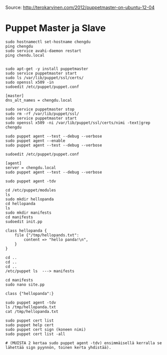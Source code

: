 Source: http://terokarvinen.com/2012/puppetmaster-on-ubuntu-12-04

# Puppet Master ja Slave

	sudo hostnamectl set-hostname chengdu
	ping chengdu
	sudo service avahi-daemon restart
	ping chendu.local


	sudo apt-get -y install puppetmaster
	sudo service puppetmaster start
	sudo ls /var/lib/puppet/ssl/certs/
	sudo openssl x509 -in
	sudoedit /etc/puppet/puppet.conf

	[master]
	dns_alt_names = chengdu.local

	sudo service puppetmaster stop
	sudo rm -rf /var/lib/puppet/ssl/
	sudo service puppetmaster start
	sudo openssl x509 -ni /var/lib/puppet/ssl/certs/nimi -text|grep chengdu

	sudo puppet agent --test --debug --verbose
	sudo puppet agent --enable
	sudo puppet agent --test --debug --verbose

	sudoedit /etc/puppet/puppet.conf

	[agent]
	server = chengdu.local
	sudo puppet agent --test --debug --verbose

	sudo puppet agent -tdv

	cd /etc/puppet/modules
	ls
	sudo mkdir hellopanda
	cd hellopanda
	ls
	sudo mkdir manifests
	cd manifests
	sudoedit init.pp

	class hellopanda {
		file {"/tmp/hellopands.txt":
			content => "hello panda!\n",
		}	
	}

	cd ..
	cd ..
	cd ..
	/etc/puppet ls  ---> manifests

	cd manifests
	sudo nano site.pp

	class {"hellopanda":}

	sudo puppet agent -tdv
	ls /tmp/hellopanda.txt
	cat /tmp/hellopanda.txt

	sudo puppet cert list
	sudo puppet help cert
	sudo puppet cert sign (koneen nimi)
	sudo puppet cert list -all
	
	# (MUISTA 2 kertaa sudo puppet agent -tdv) ensimmäisellä kerralla se lähettää sign pyynnön, toinen kerta yhdistää).
